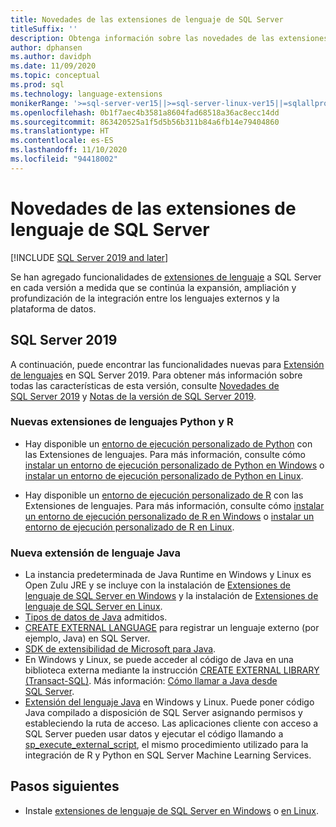 ```yaml
---
title: Novedades de las extensiones de lenguaje de SQL Server
titleSuffix: ''
description: Obtenga información sobre las novedades de las extensiones de lenguaje de SQL Server que amplía, amplía y profundiza la integración entre lenguajes externos y la plataforma de datos.
author: dphansen
ms.author: davidph
ms.date: 11/09/2020
ms.topic: conceptual
ms.prod: sql
ms.technology: language-extensions
monikerRange: '>=sql-server-ver15||>=sql-server-linux-ver15||=sqlallproducts-allversions'
ms.openlocfilehash: 0b1f7aec4b3581a8604fad68518a36ac8ecc14dd
ms.sourcegitcommit: 863420525a1f5d5b56b311b84a6fb14e79404860
ms.translationtype: HT
ms.contentlocale: es-ES
ms.lasthandoff: 11/10/2020
ms.locfileid: "94418002"
---
```

# <a name="whats-new-in-sql-server-language-extensions"></a>Novedades de las extensiones de lenguaje de SQL Server
[!INCLUDE [SQL Server 2019 and later](../includes/applies-to-version/sqlserver2019.md)]

Se han agregado funcionalidades de [extensiones de lenguaje](language-extensions-overview.md) a SQL Server en cada versión a medida que se continúa la expansión, ampliación y profundización de la integración entre los lenguajes externos y la plataforma de datos.

## <a name="sql-server-2019"></a>SQL Server 2019

A continuación, puede encontrar las funcionalidades nuevas para [Extensión de lenguajes](language-extensions-overview.md) en SQL Server 2019. Para obtener más información sobre todas las características de esta versión, consulte [Novedades de SQL Server 2019](../sql-server/what-s-new-in-sql-server-ver15.md) y [Notas de la versión de SQL Server 2019](../sql-server/sql-server-version-15-release-notes.md).

### <a name="new-python-and-r-language-extensions"></a>Nuevas extensiones de lenguajes Python y R

- Hay disponible un [entorno de ejecución personalizado de Python](../machine-learning/install/custom-runtime-python.md) con las Extensiones de lenguajes. Para más información, consulte cómo [instalar un entorno de ejecución personalizado de Python en Windows](../machine-learning/install/custom-runtime-python.md?view=sql-server-ver15&preserve-view=true) o [instalar un entorno de ejecución personalizado de Python en Linux](../machine-learning/install/custom-runtime-python.md?view=sql-server-linux-ver15&preserve-view=true).

- Hay disponible un [entorno de ejecución personalizado de R](../machine-learning/install/custom-runtime-r.md) con las Extensiones de lenguajes. Para más información, consulte cómo [instalar un entorno de ejecución personalizado de R en Windows](../machine-learning/install/custom-runtime-r.md?view=sql-server-ver15&preserve-view=true) o [instalar un entorno de ejecución personalizado de R en Linux](../machine-learning/install/custom-runtime-r.md?view=sql-server-linux-ver15&preserve-view=true).

### <a name="new-java-language-extension"></a>Nueva extensión de lenguaje Java

- La instancia predeterminada de Java Runtime en Windows y Linux es Open Zulu JRE y se incluye con la instalación de [Extensiones de lenguaje de SQL Server en Windows](install/windows-java.md) y la instalación de [Extensiones de lenguaje de SQL Server en Linux](../linux/sql-server-linux-setup-language-extensions-java.md).
- [Tipos de datos de Java](how-to/java-to-sql-data-types.md) admitidos.
- [CREATE EXTERNAL LANGUAGE](../t-sql/statements/create-external-language-transact-sql.md) para registrar un lenguaje externo (por ejemplo, Java) en SQL Server.
- [SDK de extensibilidad de Microsoft para Java](how-to/extensibility-sdk-java-sql-server.md).
- En Windows y Linux, se puede acceder al código de Java en una biblioteca externa mediante la instrucción [CREATE EXTERNAL LIBRARY (Transact-SQL)](../t-sql/statements/create-external-library-transact-sql.md). Más información: [Cómo llamar a Java desde SQL Server](how-to/call-java-from-sql.md).
- [Extensión del lenguaje Java](language-extensions-overview.md) en Windows y Linux. Puede poner código Java compilado a disposición de SQL Server asignando permisos y estableciendo la ruta de acceso. Las aplicaciones cliente con acceso a SQL Server pueden usar datos y ejecutar el código llamando a [sp_execute_external_script](../relational-databases/system-stored-procedures/sp-execute-external-script-transact-sql.md), el mismo procedimiento utilizado para la integración de R y Python en SQL Server Machine Learning Services.

## <a name="next-steps"></a>Pasos siguientes

+ Instale [extensiones de lenguaje de SQL Server en Windows](install/windows-java.md) o [en Linux](../linux/sql-server-linux-setup-language-extensions-java.md).
